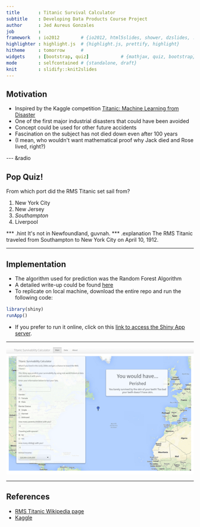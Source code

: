 ```yaml
---
title       : Titanic Survival Calculator
subtitle    : Developing Data Products Course Project
author      : Jed Aureus Gonzales
job         : 
framework   : io2012        # {io2012, html5slides, shower, dzslides, ...}
highlighter : highlight.js  # {highlight.js, prettify, highlight}
hitheme     : tomorrow      # 
widgets     : [bootstrap, quiz]            # {mathjax, quiz, bootstrap}
mode        : selfcontained # {standalone, draft}
knit        : slidify::knit2slides
---
```


## Motivation

* Inspired by the Kaggle competition [Titanic: Machine Learning from Disaster](https://www.kaggle.com/c/titanic-gettingStarted)
* One of the first major industrial disasters that could have been avoided
* Concept could be used for other future accidents
* Fascination on the subject has not died down even after 100 years
* (I mean, who wouldn't want mathematical proof why Jack died and Rose lived, right?)

--- &radio

## Pop Quiz!

From which port did the RMS Titanic set sail from?

1. New York City
2. New Jersey
3. _Southampton_
4. Liverpool

*** .hint
It's not in Newfoundland, guvnah.
*** .explanation
The RMS Titanic traveled from Southampton to New York City on April 10, 1912.

---

## Implementation

* The algorithm used for prediction was the Random Forest Algorithm
* A detailed write-up could be found [here]()
* To replicate on local machine, download the entire repo and run the following code:


```r
library(shiny)
runApp()
```

* If you prefer to run it online, click on this [link to access the Shiny App server](https://jedau.shinyapps.io/DevDataProd007-Proj/).

---

![screenshot](assets/img/screenshot.png)

---

## References

* [RMS Titanic Wikipedia page](http://en.wikipedia.org/wiki/RMS_Titanic)
* [Kaggle](https://www.kaggle.com/)

